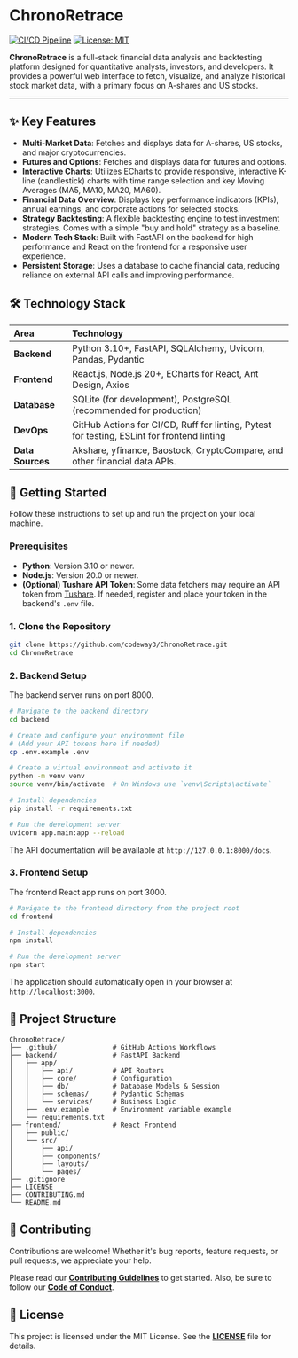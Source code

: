# ChronoRetrace

[![CI/CD Pipeline](https://github.com/codeway3/ChronoRetrace/actions/workflows/ci.yml/badge.svg)](https://github.com/codeway3/ChronoRetrace/actions/workflows/ci.yml)
[![License: MIT](https://img.shields.io/badge/License-MIT-yellow.svg)](https://opensource.org/licenses/MIT)

**ChronoRetrace** is a full-stack financial data analysis and backtesting platform designed for quantitative analysts, investors, and developers. It provides a powerful web interface to fetch, visualize, and analyze historical stock market data, with a primary focus on A-shares and US stocks.


---

## ✨ Key Features

-   **Multi-Market Data**: Fetches and displays data for A-shares, US stocks, and major cryptocurrencies.
-   **Futures and Options**: Fetches and displays data for futures and options.
-   **Interactive Charts**: Utilizes ECharts to provide responsive, interactive K-line (candlestick) charts with time range selection and key Moving Averages (MA5, MA10, MA20, MA60).
-   **Financial Data Overview**: Displays key performance indicators (KPIs), annual earnings, and corporate actions for selected stocks.
-   **Strategy Backtesting**: A flexible backtesting engine to test investment strategies. Comes with a simple "buy and hold" strategy as a baseline.
-   **Modern Tech Stack**: Built with FastAPI on the backend for high performance and React on the frontend for a responsive user experience.
-   **Persistent Storage**: Uses a database to cache financial data, reducing reliance on external API calls and improving performance.

## 🛠️ Technology Stack

| Area      | Technology                                                                                             |
| :-------- | :----------------------------------------------------------------------------------------------------- |
| **Backend** | Python 3.10+, FastAPI, SQLAlchemy, Uvicorn, Pandas, Pydantic                                           |
| **Frontend**| React.js, Node.js 20+, ECharts for React, Ant Design, Axios                                            |
| **Database**| SQLite (for development), PostgreSQL (recommended for production)                                      |
| **DevOps**  | GitHub Actions for CI/CD, Ruff for linting, Pytest for testing, ESLint for frontend linting             |
| **Data Sources** | Akshare, yfinance, Baostock, CryptoCompare, and other financial data APIs.                                      |


## 🚀 Getting Started

Follow these instructions to set up and run the project on your local machine.

### Prerequisites

-   **Python**: Version 3.10 or newer.
-   **Node.js**: Version 20.0 or newer.
-   **(Optional) Tushare API Token**: Some data fetchers may require an API token from [Tushare](https://tushare.pro/). If needed, register and place your token in the backend's `.env` file.

### 1. Clone the Repository

```bash
git clone https://github.com/codeway3/ChronoRetrace.git
cd ChronoRetrace
```

### 2. Backend Setup

The backend server runs on port 8000.

```bash
# Navigate to the backend directory
cd backend

# Create and configure your environment file
# (Add your API tokens here if needed)
cp .env.example .env

# Create a virtual environment and activate it
python -m venv venv
source venv/bin/activate  # On Windows use `venv\Scripts\activate`

# Install dependencies
pip install -r requirements.txt

# Run the development server
uvicorn app.main:app --reload
```
The API documentation will be available at `http://127.0.0.1:8000/docs`.

### 3. Frontend Setup

The frontend React app runs on port 3000.

```bash
# Navigate to the frontend directory from the project root
cd frontend

# Install dependencies
npm install

# Run the development server
npm start
```
The application should automatically open in your browser at `http://localhost:3000`.

## 📂 Project Structure

```
ChronoRetrace/
├── .github/              # GitHub Actions Workflows
├── backend/              # FastAPI Backend
│   ├── app/
│   │   ├── api/          # API Routers
│   │   ├── core/         # Configuration
│   │   ├── db/           # Database Models & Session
│   │   ├── schemas/      # Pydantic Schemas
│   │   └── services/     # Business Logic
│   ├── .env.example      # Environment variable example
│   └── requirements.txt
├── frontend/             # React Frontend
│   ├── public/
│   └── src/
│       ├── api/
│       ├── components/
│       ├── layouts/
│       └── pages/
├── .gitignore
├── LICENSE
├── CONTRIBUTING.md
└── README.md
```

## 🤝 Contributing

Contributions are welcome! Whether it's bug reports, feature requests, or pull requests, we appreciate your help.

Please read our [**Contributing Guidelines**](CONTRIBUTING.md) to get started. Also, be sure to follow our [**Code of Conduct**](CODE_OF_CONDUCT.md).

## 📄 License

This project is licensed under the MIT License. See the [**LICENSE**](LICENSE) file for details.
